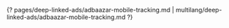 {? pages/deep-linked-ads/adbaazar-mobile-tracking.md | multilang/deep-linked-ads/adbaazar-mobile-tracking.md ?}
